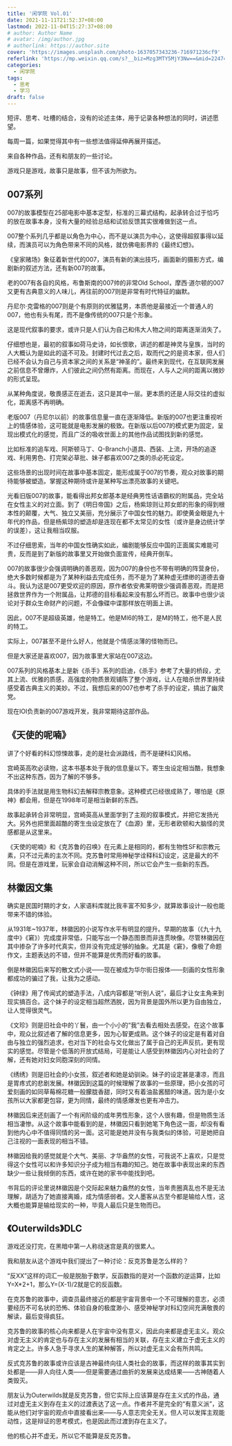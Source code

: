 ```yaml
---
title: '闲学院 Vol.01'
date: 2021-11-11T21:52:37+08:00
lastmod: 2022-11-04T15:27:37+08:00
# author: Author Name
# avatar: /img/author.jpg
# authorlink: https://author.site
cover: 'https://images.unsplash.com/photo-1637057343236-716971236cf9'
referlink: 'https://mp.weixin.qq.com/s?__biz=Mzg3MTY5MjY3Nw==&mid=2247483669&idx=4&sn=fd40f0fe0d0c620161e90b6e0e59665a&chksm=cefbe1fff98c68e999776a7827cdd817b48662860bdfda2441288ff121e3753d1400a41e0661&token=842296736&lang=zh_CN#rd'
categories:
  - 闲学院
tags:
  - 思考
  - 学习
draft: false
---
```


短评、思考、吐槽的结合，没有的论述主体，用于记录各种想法的同时，讲述愿望。

<!--more-->

每周一篇，如果觉得其中有一些想法值得延伸再展开描述。

来自各种作品，还有和朋友的一些讨论。

游戏只是游戏，故事只是故事，但不该为所欲为。

## 007系列

007的故事模型在25部电影中基本定型，标准的三幕式结构，起承转合过于恰巧的放在故事本身，没有大量的经验总结和试验反馈其实很难做到这一点。

007整个系列几乎都是以角色为中心，而不是以演员为中心，这使得超叙事得以延续，而演员可以为角色带来不同的风格，就仿佛电影界的《最终幻想》。

《皇家赌场》象征着新世代的007，演员有新的演出技巧，画面新的摄影方式，编剧新的叙述方法，还有新007的故事。

老的007有各自的风格，布鲁斯南的007帅的非常Old School，摩西·道尔顿的007又更有古典意义的人味儿，再往前的007则是非常有时代特征的幽默。

丹尼尔·克雷格的007则是个有原则的优雅猛男，本质他是最接近一个普通人的007，他也有头有尾，而不是像传统的007只是个形象。

这是现代叙事的要求，或许只是人们认为自己和伟大人物之间的距离逐渐消失了。

仔细想也是，最初的叙事如荷马史诗，如长恨歌，讲述的都是神灵与皇族，当时的人大概认为是如此的遥不可及。封建时代过去之后，取而代之的是资本家，但人们已经不会认为自己与资本家之间的关系是“神圣的”。最终来到现代，在互联网发展之前信息不曾爆炸，人们彼此之间仍然有距离。而现在，人与人之间的距离以微妙的形式呈现。

从某种角度说，敬畏感正在逝去，这只是其中一层。更本质的还是人际交往的虚拟化，距离感不再明确。

老版007（丹尼尔以前）的故事信息量一直在逐渐降低。新版的007也更注重视听上的情感体验，这可能就是电影发展的极致。在新版以后007的模式更为固定，呈现出模式化的感觉，而且广泛的吸收世面上的其他作品试图找到新的感觉。

比如标准的追车戏、阿斯顿马丁、Q-Branch小道具、西装、上流，开场的追逐戏、利用男色、打完架必草批、妹子都喜欢007之类的杀必死设定。

这些场景的出现时间在故事中基本固定，能形成属于007的节奏，观众对故事的期待能够被塑造。掌握这种期待或许是某种写出漂亮故事的关键吧。

光看旧版007的故事，能看得出邦女郎基本是经典男性话语霸权的附属品，完全站在女性主义的对立面。到了《明日帝国》之后，杨紫琼则让邦女郎的形象的得到根本性的颠覆，大气、独立又美丽，充分展示了中国女性的魅力。即使黄金眼是九十年代的作品，但是杨紫琼的塑造却是连现在都不太常见的女性（或许是身边统计学的误差），这让我相当叹服。

不过仔细思索，当年的中国女性确实如此，编剧能够反应中国的正面属实难能可贵，反而是到了新版的故事里又开始做负面宣传，经典开倒车。

007的故事很少会强调明确的善恶观，因为007的身份也不带有明确的阵营身份，绝大多数时候都是为了某种利益去完成任务，而不是为了某种虚无缥缈的道德去奋斗。我认为这是007更受欢迎的原因，原作者依安弗莱明很少强调善恶观，而是把拯救世界作为一个附属品，让邦德的目标看起来没有那么坏而已。故事中也很少谈论对于群众生命财产的问题，不会像碟中谍那样放在明面上讲。

因此，007不是超级英雄，他是特工。他是MI6的特工，是M的特工，他不是人民的特工。

实际上，007甚至不是什么好人，他就是个情感淡薄的怪物而已。

但是大家还是喜欢007，因为故事里大家站在007这边。

007系列的风格基本上是新《杀手》系列的启迪，《杀手》参考了大量的桥段，尤其上流、优雅的质感，高强度的物质景观铺陈了整个游戏，让人在暗杀世界里持续感受着古典主义的美妙。不过，我想后来的007也参考了杀手的设定，搞出了幽灵党。

现在IOI负责新的007游戏开发，我非常期待这部作品。

## 《天使的呢喃》

讲了个好看的科幻惊悚故事，走的是社会派路线，而不是硬科幻风格。

宫崎英高吹必读物，这本书基本处于我的信息量以下。寄生虫设定相当酷，我想象不出这种东西，因为了解的不够多。

具体的手法就是用生物科幻去解释宗教意象。这种模式已经很成熟了，哪怕是《原神》都会用，但是在1998年可是相当新鲜的东西。

故事起承转合非常明显，宫崎英高从里面学到了主观的叙事模式，并把它发扬光大。另外也把里面超酷的寄生虫设定放在了《血源》里，无形者欧顿和大脑怪的灵感都是从这里来。

《天使的呢喃》和《克苏鲁的召唤》在元素上是相同的，都有生物性SF和宗教元素，只不过元素的主次不同。克苏鲁时常用神秘学诠释科幻设定，这是最大的不同。但是在游戏里，玩家会自动消解这种不同，所以它会产生一些新的东西。

## 林徽因文集

确实是民国时期的才女，人家语料库就比我丰富不知多少，就算故事设计一般也能带来不错的体验。

从1931年~1937年，林徽因的小说写作水平有明显的提升。早期的故事（《九十九度中》《窘》）完成度非常低，只能写出一个静态图景而非连贯映像。尽管林徽因在其中掺杂了许多时代真实，但并没有完成足够的抽象。尤其是《窘》，像极了命题作文，主题表达的不错，但并不能算是优秀而好看的故事。

倒是林徽因后来写的散文式小说——现在被成为华尔街日报体——刻画的女性形象都成功的骗过了我，让我为之感动。

《钟绿》用了传闻式的塑造手法，八成内容都是“听别人说”，最后才让女主角来到现实搞百合。这个妹子的设定相当超然洒脱，因为背景是国外所以更为自由独立，让人觉得很灵气。

《文珍》则是旧社会中的丫鬟，由一个小小的“我”去看去相处去感受。在这个故事中，观众比叙述者了解的信息更多，因为心智更成熟。这个妹子的设定是有着对自由与独立的强烈追求，也对当下的社会与文化做出了属于自己的无声反抗，更有现实的感觉。尽管是个低落的开放式结局，可是能让人感受到林徽因内心对社会的了解，还有她对妇女同胞深刻的同情。

《绣绣》则是旧社会的小女孩，叙述者和她是幼驯染。妹子的设定甚是凄凉，而且是胃疼式的悲剧发展。林徽因到这篇的时候理解了故事的一些原理，把小女孩的可爱刻画的如同草莓棉花糖一般朦胧香甜，同时又有着油盐酱醋的味道。因为是小女孩所以大家都更包容，更为同情，最终的情感爆发也更有冲击力。

林徽因后来还刻画了一个有闲阶级的成年男性形象，这个人很有趣，但是物质生活相当凄惨。从这个故事中能看到的是，林徽因只看到她笔下角色这一面，却没有看到他内心中不值得同情的另一面。这可能是她并没有与我类似的体验，可是她把自己注视的一面表现的相当不错。

林徽因给我的感觉就是个大气、美丽、才华盎然的女性，可我说不上喜欢，只是觉得这个女性可以和许多知识分子成为相当有趣的知己。她在故事中表现出来的东西缺少一些让我倾倒的东西，或许在她的家书中能找到吧。

书背后的评论里说林徽因是个交际起来魅力盎然的女性，当年贵圈真乱也不是无法理解，胡适为了她直接离婚，成为情感弱者。文人墨客从古至今都是输给人性，这大概也能算是输给现实的一种，毕竟人最后只是生物而已。

## 《Outerwilds》DLC

游戏还没打完，在黑暗中第一人称绕迷宫是真的很累人。

我和朋友从这个游戏中我们提出了一种讨论：反克苏鲁是怎么样的？

“反XX”这样的词汇一般是脱胎于数学，反函数指的是对一个函数的逆运算，比如Y=X*2+1，那么Y=(X-1)/2就是它的反函数。

在克苏鲁的故事中，调查员最终接近的都是宇宙背景中一个不可理解的意志，必须要经历不可名状的恐怖、体验自身的极度渺小、感受神秘学对科幻空间充满敬畏的解读，最后变得疯狂。

克苏鲁的故事的核心向来都是人在宇宙中没有意义，因此向来都是虚无主义。观众对虚无主义的肯定也与存在主义的发展有相当的关联，存在主义建立于虚无主义的肯定之上。许多人急于寻求人生的某种解答，所以对虚无主义会有所共鸣。

反式克苏鲁的故事或许应该是古神最终向往人类社会的故事，而这样的故事其实到处都是——非人向往人类——但是需要通过曲折的发展来达成结果——古神随着人类毁灭。

朋友认为Outerwilds就是反克苏鲁，但它实际上应该算是存在主义式的作品，通过对虚无主义到存在主义的过渡表达了这一点。作者并不是完全的“有意义派”，这能从他们对宇宙的观点中直接看出来——与人意志完全无关。但人可以发挥主观能动性，这是辩证的思考模式，也是因此而过渡到存在主义了。

他的核心并不虚无，所以它不能算是反克苏鲁。
